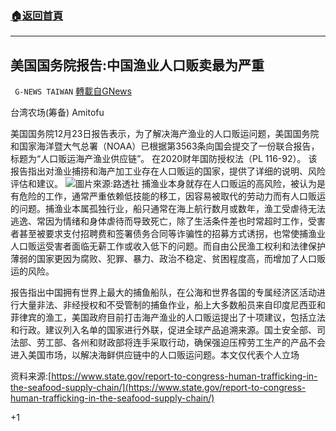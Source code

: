 ###  [:house:返回首頁](https://github.com/ourhimalayas/txt)
---

## 美国国务院报告:中国渔业人口贩卖最为严重
` G-NEWS TAIWAN` [轉載自GNews](https://gnews.org/zh-hans/683553/)

台湾农场(筹备) Amitofu

美国国务院12月23日报告表示，为了解决海产渔业的人口贩运问题，美国国务院和国家海洋暨大气总署（NOAA）已根据第3563条向国会提交了一份联合报告，标题为“人口贩运海产渔业供应链”。 在2020财年国防授权法（PL 116-92）。 该报告指出对渔业捕捞和海产加工业存在人口贩运的国家，提供了详细的说明、风险评估和建议。
![]()![](https://gnews-media-offload.s3.amazonaws.com/wp-content/uploads/2020/12/25010824/chinafish-400x225.jpg)圖片來源:路透社
捕渔业本身就存在人口贩运的高风险，被认为是有危险的工作，通常严重依赖低技能的移工，因容易被取代的劳动力而有人口贩运的问题。捕渔业本属孤独行业，船只通常在海上航行数月或数年，渔工受虐待无法逃逸、常因为情绪和身体虐待而导致死亡，除了生活条件差也时常超时工作，受害者甚至被要求支付招聘费和签署债务合同等诈骗性的招募方式诱拐，也常使捕渔业人口贩运受害者面临无薪工作或收入低下的问题。而自由公民渔工权利和法律保护薄弱的国家更因为腐败、犯罪、暴力、政治不稳定、贫困程度高，而增加了人口贩运的风险。

报告指出中国拥有世界上最大的捕鱼船队，在公海和世界各国的专属经济区活动进行大量非法、非经授权和不受管制的捕鱼作业，船上大多数船员来自印度尼西亚和菲律宾的渔工，美国政府目前打击海产渔业的人口贩运提出了十项建议，包括立法和行政。建议列入名单的国家进行外联，促进全球产品追溯来源。国土安全部、司法部、劳工部、各州和财政部将连手采取行动，确保强迫压榨劳工生产的产品不会进入美国市场，以解决海鲜供应链中的人口贩运问题。本文仅代表个人立场

资料来源:[https://www.state.gov/report-to-congress-human-trafficking-in-the-seafood-supply-chain/](https://www.state.gov/report-to-congress-human-trafficking-in-the-seafood-supply-chain/)

+1
